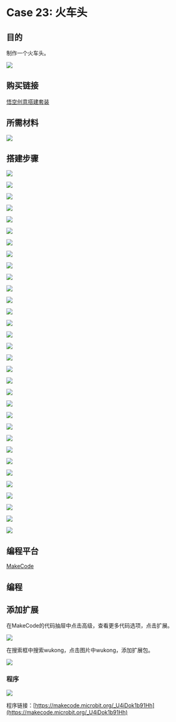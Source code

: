 # Case 23: 火车头
## 目的
制作一个火车头。

![](./images/Wonder-Building-Kit-case-23-01.png)

## 购买链接

[悟空创意搭建套装](https://item.taobao.com/item.htm?id=649813731275&spm=2015.23436601.0.0)

## 所需材料

![](./images/Wonder-Building-Kit-step-case-23-01.png)

## 搭建步骤

![](./images/Wonder-Building-Kit-step-case-23-02.png)

![](./images/Wonder-Building-Kit-step-case-23-03.png)

![](./images/Wonder-Building-Kit-step-case-23-04.png)

![](./images/Wonder-Building-Kit-step-case-23-05.png)

![](./images/Wonder-Building-Kit-step-case-23-06.png)

![](./images/Wonder-Building-Kit-step-case-23-07.png)

![](./images/Wonder-Building-Kit-step-case-23-08.png)

![](./images/Wonder-Building-Kit-step-case-23-09.png)

![](./images/Wonder-Building-Kit-step-case-23-10.png)

![](./images/Wonder-Building-Kit-step-case-23-11.png)

![](./images/Wonder-Building-Kit-step-case-23-12.png)

![](./images/Wonder-Building-Kit-step-case-23-13.png)

![](./images/Wonder-Building-Kit-step-case-23-14.png)

![](./images/Wonder-Building-Kit-step-case-23-15.png)

![](./images/Wonder-Building-Kit-step-case-23-16.png)

![](./images/Wonder-Building-Kit-step-case-23-17.png)

![](./images/Wonder-Building-Kit-step-case-23-18.png)

![](./images/Wonder-Building-Kit-step-case-23-19.png)

![](./images/Wonder-Building-Kit-step-case-23-20.png)

![](./images/Wonder-Building-Kit-step-case-23-21.png)

![](./images/Wonder-Building-Kit-step-case-23-22.png)

![](./images/Wonder-Building-Kit-step-case-23-23.png)

![](./images/Wonder-Building-Kit-step-case-23-24.png)

![](./images/Wonder-Building-Kit-step-case-23-25.png)

![](./images/Wonder-Building-Kit-step-case-23-26.png)

![](./images/Wonder-Building-Kit-step-case-23-27.png)

![](./images/Wonder-Building-Kit-step-case-23-28.png)

![](./images/Wonder-Building-Kit-step-case-23-29.png)

![](./images/Wonder-Building-Kit-step-case-23-30.png)

![](./images/Wonder-Building-Kit-step-case-23-31.png)

![](./images/Wonder-Building-Kit-step-case-23-32.png)

![](./images/Wonder-Building-Kit-step-case-23-33.png)

## 编程平台

[MakeCode](https://makecode.microbit.org/)

## 编程
## 添加扩展
在MakeCode的代码抽屉中点击高级，查看更多代码选项，点击扩展。

![](./images/case-01-03.png)

在搜索框中搜索wukong，点击图片中wukong，添加扩展包。

![](./images/case-01-04.png)





### 程序

![](./images/Wonder-Building-Kit-case-23-04.png)

程序链接：[https://makecode.microbit.org/_U4iDok1b91Hh](https://makecode.microbit.org/_U4iDok1b91Hh)

